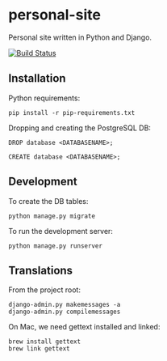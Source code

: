 personal-site
=============

Personal site written in Python and Django.

[![Build Status](https://travis-ci.org/renefs87/personal-site.svg?branch=master)](https://travis-ci.org/renefs87/personal-site)

## Installation

Python requirements:

``` shell
pip install -r pip-requirements.txt
```

Dropping and creating the PostgreSQL DB:
``` psql
DROP database <DATABASENAME>;

CREATE database <DATABASENAME>;
```

## Development

To create the DB tables:
``` shell
python manage.py migrate
```

To run the development server:
``` shell
python manage.py runserver
```

## Translations

From the project root:
```
django-admin.py makemessages -a
django-admin.py compilemessages
```

On Mac, we need gettext installed and linked:
```
brew install gettext
brew link gettext
```




